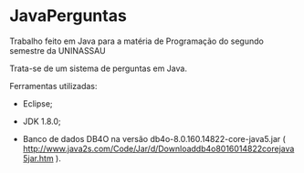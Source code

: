 # JavaPerguntas

Trabalho feito em Java para a matéria de Programação do segundo semestre da UNINASSAU

Trata-se de um sistema de perguntas em Java.

Ferramentas utilizadas:

- Eclipse;

- JDK  1.8.0;

- Banco de dados DB4O na versão db4o-8.0.160.14822-core-java5.jar ( http://www.java2s.com/Code/Jar/d/Downloaddb4o8016014822corejava5jar.htm ).
